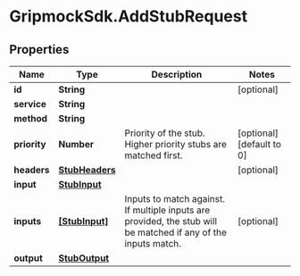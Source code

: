 # GripmockSdk.AddStubRequest

## Properties

Name | Type | Description | Notes
------------ | ------------- | ------------- | -------------
**id** | **String** |  | [optional] 
**service** | **String** |  | 
**method** | **String** |  | 
**priority** | **Number** | Priority of the stub. Higher priority stubs are matched first. | [optional] [default to 0]
**headers** | [**StubHeaders**](StubHeaders.md) |  | [optional] 
**input** | [**StubInput**](StubInput.md) |  | 
**inputs** | [**[StubInput]**](StubInput.md) | Inputs to match against. If multiple inputs are provided, the stub will be matched if any of the inputs match. | [optional] 
**output** | [**StubOutput**](StubOutput.md) |  | 


